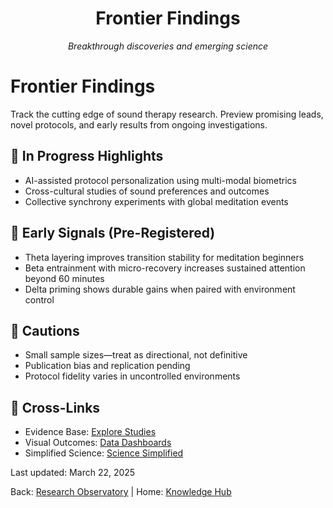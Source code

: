 <div style="text-align:center">
  <h1>Frontier Findings</h1>
  <p><em>Breakthrough discoveries and emerging science</em></p>
</div>

# Frontier Findings

Track the cutting edge of sound therapy research. Preview promising leads, novel protocols, and early results from ongoing investigations.

## 🚧 In Progress Highlights

- AI-assisted protocol personalization using multi-modal biometrics
- Cross-cultural studies of sound preferences and outcomes
- Collective synchrony experiments with global meditation events

## 🧪 Early Signals (Pre-Registered)

- Theta layering improves transition stability for meditation beginners
- Beta entrainment with micro-recovery increases sustained attention beyond 60 minutes
- Delta priming shows durable gains when paired with environment control

## 📌 Cautions

- Small sample sizes—treat as directional, not definitive
- Publication bias and replication pending
- Protocol fidelity varies in uncontrolled environments

## 🔗 Cross-Links

- Evidence Base: <a href="../evidence-explorer/index.md">Explore Studies</a>
- Visual Outcomes: <a href="../data-dashboards/index.md">Data Dashboards</a>
- Simplified Science: <a href="../science-simplified/index.md">Science Simplified</a>

<div className="page-footer">
  <p>Last updated: March 22, 2025</p>
  <p>Back: <a href="../index.md">Research Observatory</a> | Home: <a href="../../index.md">Knowledge Hub</a></p>
</div>